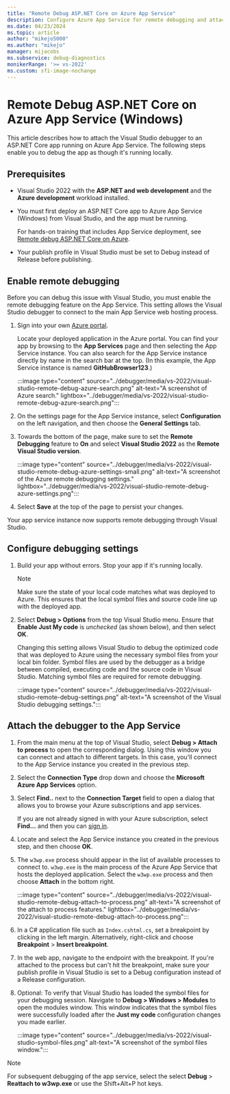 ```yaml
---
title: "Remote Debug ASP.NET Core on Azure App Service"
description: Configure Azure App Service for remote debugging and attach the remote debugger from Visual Studio to debug the app as though it's running locally.
ms.date: 04/23/2024
ms.topic: article
author: "mikejo5000"
ms.author: "mikejo"
manager: mijacobs
ms.subservice: debug-diagnostics
monikerRange: '>= vs-2022'
ms.custom: sfi-image-nochange
---
```

# Remote Debug ASP.NET Core on Azure App Service (Windows)

This article describes how to attach the Visual Studio debugger to an ASP.NET Core app running on Azure App Service.  The following steps enable you to debug the app as though it's running locally.

## Prerequisites

- Visual Studio 2022 with the **ASP.NET and web development** and the **Azure development** workload installed.

- You must first deploy an ASP.NET Core app to Azure App Service (Windows) from Visual Studio, and the app must be running.

  For hands-on training that includes App Service deployment, see [Remote debug ASP.NET Core on Azure](/training/modules/dotnet-debug-visual-studio-azure-web-apps/).

- Your publish profile in Visual Studio must be set to Debug instead of Release before publishing.

## Enable remote debugging

Before you can debug this issue with Visual Studio, you must enable the remote debugging feature on the App Service. This setting allows the Visual Studio debugger to connect to the main App Service web hosting process.

1. Sign into your own [Azure portal](https://portal.azure.com/).

   Locate your deployed application in the Azure portal. You can find your app by browsing to the **App Services** page and then selecting the App Service instance.  You can also search for the App Service instance directly by name in the search bar at the top. (In this example, the App Service instance is named **GitHubBrowser123**.)

    :::image type="content" source="../debugger/media/vs-2022/visual-studio-remote-debug-azure-search.png"  alt-text="A screenshot of Azure search." lightbox="../debugger/media/vs-2022/visual-studio-remote-debug-azure-search.png":::

2. On the settings page for the App Service instance, select **Configuration** on the left navigation, and then choose the **General Settings** tab.

3. Towards the bottom of the page, make sure to set the **Remote Debugging** feature to **On** and select **Visual Studio 2022** as the **Remote Visual Studio version**.

    :::image type="content" source="../debugger/media/vs-2022/visual-studio-remote-debug-azure-settings-small.png"  alt-text="A screenshot of the Azure remote debugging settings." lightbox="../debugger/media/vs-2022/visual-studio-remote-debug-azure-settings.png":::

4. Select **Save** at the top of the page to persist your changes.

Your app service instance now supports remote debugging through Visual Studio.

## Configure debugging settings

1. Build your app without errors. Stop your app if it's running locally.

   > [!NOTE]
   > Make sure the state of your local code matches what was deployed to Azure. This ensures that the local symbol files and source code line up with the deployed app.

1. Select **Debug > Options** from the top Visual Studio menu. Ensure that **Enable Just My code** is *unchecked* (as shown below), and then select **OK**.

    Changing this setting allows Visual Studio to debug the optimized code that was deployed to Azure using the necessary symbol files from your local bin folder. Symbol files are used by the debugger as a bridge between compiled, executing code and the source code in Visual Studio. Matching symbol files are required for remote debugging.

    :::image type="content" source="../debugger/media/vs-2022/visual-studio-remote-debug-settings.png" alt-text="A screenshot of the Visual Studio debugging settings.":::

## Attach the debugger to the App Service

1. From the main menu at the top of Visual Studio, select **Debug > Attach to process** to open the corresponding dialog. Using this window you can connect and attach to different targets. In this case, you'll connect to the App Service instance you created in the previous step.

1. Select the **Connection Type** drop down and choose the **Microsoft Azure App Services** option.

1. Select **Find..** next to the **Connection Target** field to open a dialog that allows you to browse your Azure subscriptions and app services.

   If you are not already signed in with your Azure subscription, select **Find...** and then you can [sign in](../azure/how-to-sign-in-with-azure-subscription.md).

1. Locate and select the App Service instance you created in the previous step, and then choose **OK**.

1. The `w3wp.exe` process should appear in the list of available processes to connect to. `w3wp.exe` is the main process of the Azure App Service that hosts the deployed application. Select the `w3wp.exe` process and then choose **Attach** in the bottom right.

    :::image type="content" source="../debugger/media/vs-2022/visual-studio-remote-debug-attach-to-process.png" alt-text="A screenshot of the attach to process features." lightbox="../debugger/media/vs-2022/visual-studio-remote-debug-attach-to-process.png":::

1. In a C# application file such as `Index.cshtml.cs`, set a breakpoint by clicking in the left margin. Alternatively, right-click and choose **Breakpoint** > **Insert breakpoint**.

1. In the web app, navigate to the endpoint with the breakpoint. If you're attached to the process but can't hit the breakpoint, make sure your publish profile in Visual Studio is set to a Debug configuration instead of a Release configuration.

1. Optional: To verify that Visual Studio has loaded the symbol files for your debugging session. Navigate to **Debug > Windows > Modules** to open the modules window. This window indicates that the symbol files were successfully loaded after the **Just my code** configuration changes you made earlier.

    :::image type="content" source="../debugger/media/vs-2022/visual-studio-symbol-files.png" alt-text="A screenshot of the symbol files window.":::

> [!NOTE]
> For subsequent debugging of the app service, select the select **Debug** > **Reattach to w3wp.exe** or use the Shift+Alt+P hot keys.
